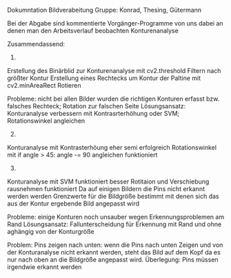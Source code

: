 Dokumntation Bildverabeitung Gruppe: Konrad, Thesing, Gütermann

Bei der Abgabe sind kommentierte Vorgänger-Programme von uns dabei an denen man den Arbeitsverlauf beobachten Konturenanalyse

Zusammendassend:

1.
Erstellung des Binärblid zur Konturenanalyse mit cv2.threshold
Filtern nach größter Kontur
Erstellung eines Rechtecks um Kontur der Paltine mit cv2.minAreaRect
Rotieren 

Probleme: nicht bei allen Bilder wurden die richtigen Konturen erfasst bzw. falsches Rechteck; Rotation zur falschen Seite
Lösungsansatz: Konturanalyse verbessern mit Kontrasrterhöhung oder SVM; Rotationswinkel angleichen


2.
Konturanalyse mit Kontrasterhöung eher semi erfolgreich
Rotationswinkel mit if angle > 45: angle -= 90 angleichen funktioniert


3.
Konturanalyse mit SVM funktioniert besser
Rotitaion und Verschiebung rausnehmen funktioniert
Da auf einigen Bildern die Pins nicht erkannt werden werden Grenzwerte für die Bildgröße bestimmt mit denen sich das aus der Kontur ergebende Bild angepasst wird

Probleme: einige Konturen noch unsauber wegen Erkennungsproblemen am Rand
Lösungsansatz: Fallunterscheidung für Erkennung mit Rand und ohne aghängig von der Konturgröße

Problem: Pins zeigen nach unten: wenn die Pins nach unten Zeigen und von der Konturanalyse nicht erkannt werden, steht das Bild auf dem Kopf da es nur nach oben an die Bildgröße angepasst wird.
Überlegung: Pins müssen irgendwie erkannt werden
